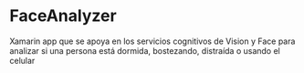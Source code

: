 # FaceAnalyzer
Xamarin app que se apoya en los servicios cognitivos de Vision y Face para analizar si una persona está dormida, bostezando, distraída o usando el celular

